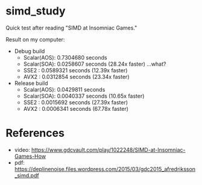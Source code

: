 # simd_study
Quick test after reading "SIMD at Insomniac Games."

Result on my computer:

* Debug build
	* Scalar(AOS): 0.7304680 seconds
	* Scalar(SOA): 0.0258607 seconds (28.24x faster) ...what?
	* SSE2       : 0.0589321 seconds (12.39x faster)
	* AVX2       : 0.0312854 seconds (23.34x faster)
* Release build
	* Scalar(AOS): 0.0429811 seconds
	* Scalar(SOA): 0.0040337 seconds (10.65x faster)
	* SSE2       : 0.0015692 seconds (27.39x faster)
	* AVX2       : 0.0006341 seconds (67.78x faster)

# References
* video: https://www.gdcvault.com/play/1022248/SIMD-at-Insomniac-Games-How
* pdf: https://deplinenoise.files.wordpress.com/2015/03/gdc2015_afredriksson_simd.pdf
